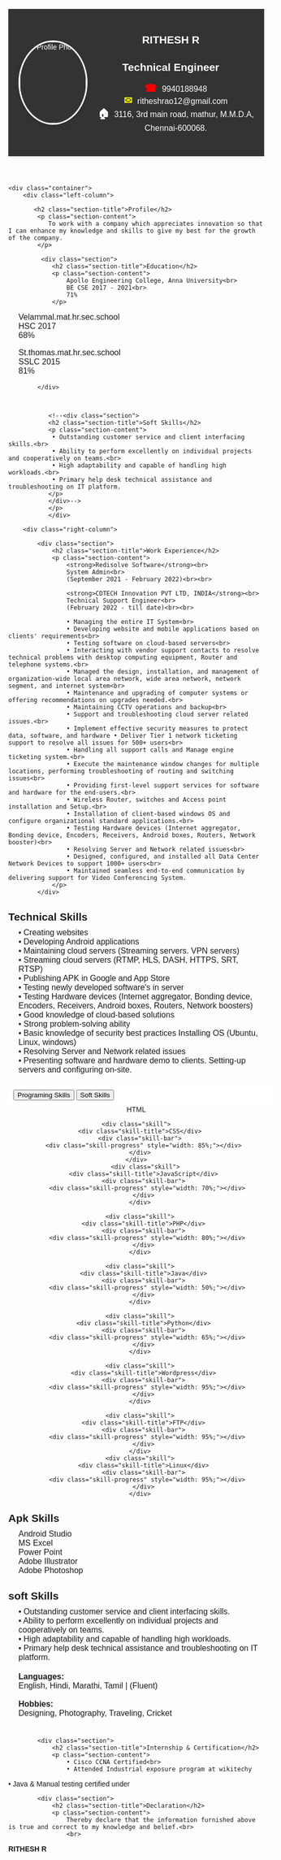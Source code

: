 <html>
<head>
    <meta name="viewport" content="width=device-width, initial-scale=1">
    <link rel="stylesheet" href="https://cdnjs.cloudflare.com/ajax/libs/font-awesome/5.15.3/css/all.min.css">
    <style>
        body {
            font-family: Arial, sans-serif;
            margin: 0;
        }

        .container {
            display: flex;
            flex-wrap: wrap;
            justify-content: space-between;
            margin: 0;
            width: 100%;
        }

        .header {
            display: flex;
            align-items: center;
            background-color: #333333;
            color: #ffffff;
            padding: 20px;
            box-shadow: 0 2px 4px rgba(0, 0, 0, 0.1);
           
        }

        .profile-photo {
            width: 130px;
            height: 160px;
            border-radius: 50%;
            object-fit: cover;
            box-shadow: 0 4px 8px rgba(0, 0, 0, 0.1);
            border: 3px solid #ffffff;
        }
             .icon {
      font-size: 20px; /* Adjust the font size as needed */
      margin-right: 5px; /* Add some spacing between the icon and the text */
    }
    
    .phone-icon {
      color: red; /* Set the color of the phone icon to red */
    }
    
    .envelope-icon {
      color: yellow; /* Set the color of the envelope icon to yellow */
    }
        .name-title {
            text-align: center;
            margin-bottom: 10px;
            flex-grow: 1;
        }

        .section-content {
            font-size: 16px;
            margin-top: 10px;
        }

        @media only screen and (max-width: 600px) {
            .header {
                flex-direction: column;
                text-align: center;
            }

            .profile-photo {
                margin: 0 auto 20px;
            }
        }

        .left-column {
            position: relative;
            padding: 20px;
             background-image: linear-gradient(to bottom, #31aeff, #f5f5f5, #f5f5f5, #f5f5f5, #f5f5f5);
            border-bottom-left-radius: 0%;
            border-bottom-right-radius: 50%;
            overflow: hidden;
            width:100%;
        }

        .left-column::before {
            content: "";
            position: absolute;
            top: 0;
            left: -50%;
            width: 200%;
            height: 100%;
            background-color: #87ceeb;
            border-radius: 0% 0% 50% 0%;
            z-index: -1;
        }

        .left-column-content {
            position: relative;
            z-index: 2;
            color: #fff;
            padding: 20px;
        }

        .left-column-text {
            position: relative;
        }

        .right-column {
            padding: 20px;
        }

        .section {
            margin-bottom: 20px;
        }

        .section-title {
            font-weight: bold;
            margin-bottom: 10px;
        }

        .section-content {
            margin-left: 20px;
        }

        .strengths,
        .declaration {
            margin-top: 0px;
        }

    .button-bar {
  display: flex;
  justify-content: center;
  align-items: center;
  background-color: #ffff;
  padding: 10px;
  width: 100%; /* Added property */
}

.button-bar button {
  border: none;
  padding: 10px 20px;
  background-color: #f8f8f8;
  color: #333;
  font-size: 16px;
  cursor: pointer;
  transition: all 0.3s ease;
  flex-grow: 1; /* Added property */
  margin: 0 5px; /* Added property */
}
        .button-bar button.active {
            background-color: #333;
            color: #fff;
        }
/* Style for left content */
#left-content {
  display: block;
}

/* Style for skills */
.skill {
  margin: 10px 0;
}
.skill-title {
  font-size: 20px;
  margin-right: 20px;
  background-color: rgba(0, 0, 0, 0);
  color: Black;
  padding: 0px;
  display: inline-block;
  border-radius: 0px;
}
.skill-bar {
  width: 100%;
  height: 17px;
  background-color: #ddd;
  border-radius: 10px;
  position: relative;
  overflow: hidden;
  margin-bottom: 10px;
 
}

.skill-progress {
  height: 100%;
  border-radius: 10px;
  background-image: linear-gradient(to bottom, #04AA6D, #048BA8, #0579C9, #0652DD, #1C1A70);
  background-size: 100% 200%;
  background-position: bottom;
  animation: progress 3s ease-out, glitter 2s ease-out infinite;
  position: absolute;
  top: 0;
  left: 0;
  transition: transform 0.1s ease-in-out;
}
.skill-progress:hover {
  transform: translateX(2px);
}

.skill-progress::before {
  content: "";
  position: absolute;
  top: 0;
  left: -50%;
  width: 200%;
  height: 100%;
  background-color: rgba(0, 206, 255, 0.3);
  animation: glow 5s ease-out infinite alternate;
  filter: blur(10px);
}

@keyframes progress {
  from {
    width: 0;
  }
  to {
    width: 100%;
  }
}

@keyframes glitter {
  0% {
    background-position: bottom;
  }
  100% {
    background-position: top;
  }
}

@keyframes shake {
  0% {
    transform: translateX(0);
  }
  10% {
    transform: translateX(2px);
  }
  20% {
    transform: translateX(-2px);
  }
  30% {
    transform: translateX(2px);
  }
  40% {
    transform: translateX(-2px);
  }
  50% {
    transform: translateX(2px);
  }
  60% {
    transform: translateX(-2px);
  }
  70% {
    transform: translateX(2px);
  }
  80% {
    transform: translateX(-2px);
  }
  90% {
    transform: translateX(2px);
  }
  100% {
    transform: translateX(0);
  }
}

@keyframes glow {
  from {
    opacity: 0.5;
  }
  to {
    opacity: 1;
  }
}
    </style>
</head>
<body>
<header class="header">
    <img class="profile-photo" src="https://raw.githubusercontent.com/Rithesh-Rajendran/Resume/main/IMG_20210825_162503%20(1).jpg" alt="Profile Photo">
 <div class="name-title">
  <h2>RITHESH R</h2>
  <h2>Technical Engineer</h2>
  <p class="section-content">
    <strong><span class="icon phone-icon">&#9742;</span></strong> 9940188948<br>
    <strong><span class="icon envelope-icon">&#9993;</span></strong> ritheshrao12@gmail.com<br>
    <strong><span class="icon">&#127968;</span></strong> 3116, 3rd main road, mathur, M.M.D.A, Chennai-600068.
  </p>
</div>
  </header>

    <div class="container">
        <div class="left-column">
           
           <h2 class="section-title">Profile</h2>
            <p class="section-content">
               To work with a company which appreciates innovation so that I can enhance my knowledge and skills to give my best for the growth of the company.
            </p>
            
             <div class="section">
                <h2 class="section-title">Education</h2>
                <p class="section-content">
                    Apollo Engineering College, Anna University<br>
                    BE CSE 2017 - 2021<br>
                    71%
                </p>
<p class="section-content">
                    Velammal.mat.hr.sec.school<br>
                    HSC 2017<br>
                    68%
                </p>
<p class="section-content">
                    St.thomas.mat.hr.sec.school<br>
                    SSLC 2015<br>
                    81%
                </p>

            </div>

            
         
               <!--<div class="section">
               <h2 class="section-title">Soft Skills</h2>
               <p class="section-content">  
                • Outstanding customer service and client interfacing skills.<br>
                • Ability to perform excellently on individual projects and cooperatively on teams.<br>
                • High adaptability and capable of handling high workloads.<br>
                • Primary help desk technical assistance and troubleshooting on IT platform.
               </p>
               </div>-->
               </p>
               </div>

        <div class="right-column">

            <div class="section">
                <h2 class="section-title">Work Experience</h2>
                <p class="section-content">
                    <strong>Redisolve Software</strong><br>
                    System Admin<br>
                    (September 2021 - February 2022)<br><br>

                    <strong>CDTECH Innovation PVT LTD, INDIA</strong><br>
                    Technical Support Engineer<br>
                    (February 2022 - till date)<br><br>

                    • Managing the entire IT System<br>
                    • Developing website and mobile applications based on clients' requirements<br>
                    • Testing software on cloud-based servers<br>
                    • Interacting with vendor support contacts to resolve technical problems with desktop computing equipment, Router and telephone systems.<br>
                    • Managed the design, installation, and management of organization-wide local area network, wide area network, network segment, and internet system<br>
                    • Maintenance and upgrading of computer systems or offering recommendations on upgrades needed.<br>
                    • Maintaining CCTV operations and backup<br>
                    • Support and troubleshooting cloud server related issues.<br>
                    • Implement effective security measures to protect data, software, and hardware • Deliver Tier 1 network ticketing support to resolve all issues for 500+ users<br>
                    • Handling all support calls and Manage engine ticketing system.<br>
                    • Execute the maintenance window changes for multiple locations, performing troubleshooting of routing and switching issues<br>
                    • Providing first-level support services for software and hardware for the end-users.<br>
                    • Wireless Router, switches and Access point installation and Setup.<br>
                    • Installation of client-based windows OS and configure organizational standard applications.<br>
                    • Testing Hardware devices (Internet aggregator, Bonding device, Encoders, Receivers, Android boxes, Routers, Network booster)<br>
                    • Resolving Server and Network related issues<br>
                    • Designed, configured, and installed all Data Center Network Devices to support 1000+ users<br>
                    • Maintained seamless end-to-end communication by delivering support for Video Conferencing System.
                </p>
            </div>
  <div class="section">
<h2 class="section-title">Technical Skills</h2>
  <p class="section-content">        
                • Creating websites<br>
                • Developing Android applications<br>
                • Maintaining cloud servers (Streaming servers. VPN servers)<br>
                • Streaming cloud servers (RTMP, HLS, DASH, HTTPS, SRT, RTSP)<br>
                • Publishing APK in Google and App Store<br>
                • Testing newly developed software's in server<br>
                • Testing Hardware devices (Internet aggregator, Bonding device, Encoders, Receivers, Android
                boxes, Routers, Network boosters)<br>
                • Good knowledge of cloud-based solutions<br>
                • Strong problem-solving ability<br>
                • Basic knowledge of security best practices Installing OS (Ubuntu, Linux, windows)<br>
                • Resolving Server and Network related issues<br>
                • Presenting software and hardware demo to clients. Setting-up servers and configuring on-site.
          </p>
            </div>
       <div class="section">
    <div class="button-bar">
        <button id="left-btn" class="full-width active">Programing Skills</button>
        <button id="right-btn" class="full-width">Soft Skills</button>
    </div>
    <center><div class="content-wrapper">
        <div id="left-content" class="content">
            <div class="skill">
                <div class="skill-title">HTML</div>
                <div class="skill-bar">
                    <div class="skill-progress" style="width: 95%;"></div>
                </div>
            </div>

    <div class="skill">
      <div class="skill-title">CSS</div>
      <div class="skill-bar">
        <div class="skill-progress" style="width: 85%;"></div>
      </div>
    </div>
         <div class="skill">
        <div class="skill-title">JavaScript</div>
        <div class="skill-bar">
          <div class="skill-progress" style="width: 70%;"></div>
        </div>
      </div>
   
      <div class="skill">
        <div class="skill-title">PHP</div>
        <div class="skill-bar">
          <div class="skill-progress" style="width: 80%;"></div>
        </div>
      </div>

      <div class="skill">
        <div class="skill-title">Java</div>
        <div class="skill-bar">
          <div class="skill-progress" style="width: 50%;"></div>
        </div>
      </div>
   
      <div class="skill">
        <div class="skill-title">Python</div>
        <div class="skill-bar">
          <div class="skill-progress" style="width: 65%;"></div>
        </div>
      </div>

      <div class="skill">
        <div class="skill-title">Wordpress</div>
        <div class="skill-bar">
          <div class="skill-progress" style="width: 95%;"></div>
        </div>
      </div>

      <div class="skill">
        <div class="skill-title">FTP</div>
        <div class="skill-bar">
          <div class="skill-progress" style="width: 95%;"></div>
        </div>
      </div>
      <div class="skill">
        <div class="skill-title">Linux</div>
        <div class="skill-bar">
          <div class="skill-progress" style="width: 95%;"></div>
        </div>
      </div>
  </div>
        </div>
        <div id="right-content" class="content" style="display: none;">
            <div id="right-content" class="content">
    <div class="skill">
      <div class="skill-title">Obident</div>
      <div class="skill-bar">
        <div class="skill-progress" style="width: 75%;"></div>
      </div>
    </div>

    <div class="skill">
      <div class="skill-title">React</div>
      <div class="skill-bar">
        <div class="skill-progress" style="width: 65%;"></div>
      </div>
    </div>
    <div class="skill">
        <div class="skill-title">Communication</div>
        <div class="skill-bar">
          <div class="skill-progress" style="width: 95%;"></div>
        </div>
      </div>

      <div class="skill">
        <div class="skill-title">Teamwork</div>
        <div class="skill-bar">
          <div class="skill-progress" style="width: 90%;"></div>
        </div>
      </div>

      <div class="skill">
        <div class="skill-title">Problem Solving</div>
        <div class="skill-bar">
          <div class="skill-progress" style="width: 85%;"></div>
        </div>
      </div>

      <div class="skill">
        <div class="skill-title">Time Management</div>
        <div class="skill-bar">
          <div class="skill-progress" style="width: 80%;"></div>
        </div>
      </div>

      <div class="skill">
        <div class="skill-title">Leadership</div>
        <div class="skill-bar">
          <div class="skill-progress" style="width: 70%;"></div>
        </div>
  </div>
        </div>
    </div>
</div></center>
             
   <div class="section">
               <h2 class="section-title">Apk Skills</h2>
               <p class="section-content">  
                Android Studio<br>
                MS Excel<br>
                Power Point<br>
                Adobe Illustrator<br>
                Adobe Photoshop
               </p>
               </div>
         
<div class="section">
<h2 class="section-title">soft Skills</h2>
  <p class="section-content">  
                • Outstanding customer service and client interfacing skills.<br>
                • Ability to perform excellently on individual projects and cooperatively on teams.<br>
                • High adaptability and capable of handling high workloads.<br>
                • Primary help desk technical assistance and troubleshooting on IT platform.
               </p>
            </div>
<div class="section">
    <p class="section-content">
        <strong>Languages:</strong><br>
        <i class="fas fa-language" style="color: blue;"></i> English, <i class="fas fa-language" style="color: red;"></i> Hindi, <i class="fas fa-language" style="color: green;"></i> Marathi, <i class="fas fa-language" style="color: orange;"></i> Tamil | (Fluent)<br><br>
        <strong>Hobbies:</strong><br>
        <i class="fas fa-paint-brush" style="color: purple;"></i> Designing, <i class="fas fa-camera" style="color: yellow;"></i> Photography, <i class="fas fa-plane" style="color: teal;"></i> Traveling, <i class="fas fa-baseball-ball" style="color: red;"></i> Cricket<br><br>
    </p>
</div>

            <div class="section">
                <h2 class="section-title">Internship & Certification</h2>
                <p class="section-content">
                    • Cisco CCNA Certified<br>
                    • Attended Industrial exposure program at wikitechy
• Java & Manual testing certified under
                </p>
            </div>


            <div class="section">
                <h2 class="section-title">Declaration</h2>
                <p class="section-content">
                    Thereby declare that the information furnished above is true and correct to my knowledge and belief.<br>
                    <br>
<b>RITHESH R</b>
                </p>
            </div>
        </div>
    </div>
<script src="script.js"></script>
<script>
const leftBtn = document.getElementById("left-btn");
const rightBtn = document.getElementById("right-btn");
const leftContent = document.getElementById("left-content");
const rightContent = document.getElementById("right-content");

let isLeftContentDisplayed = true;

function toggleButton(button) {
  // Remove the 'active' class from all buttons
  var buttons = document.querySelectorAll('.button-bar button');
  for (var i = 0; i < buttons.length; i++) {
    buttons[i].classList.remove('active');
  }
 
  // Add the 'active' class to the clicked button
  button.classList.add('active');
}

leftBtn.addEventListener("click", () => {
  if (!isLeftContentDisplayed) {
    leftContent.style.display = "block";
    rightContent.style.display = "none";
    isLeftContentDisplayed = true;
    toggleButton(leftBtn);
  }
});

rightBtn.addEventListener("click", () => {
  if (isLeftContentDisplayed) {
    rightContent.style.display = "block";
    leftContent.style.display = "none";
    isLeftContentDisplayed = false;
    toggleButton(rightBtn);
  }
});
</script>

</body>
</html>

